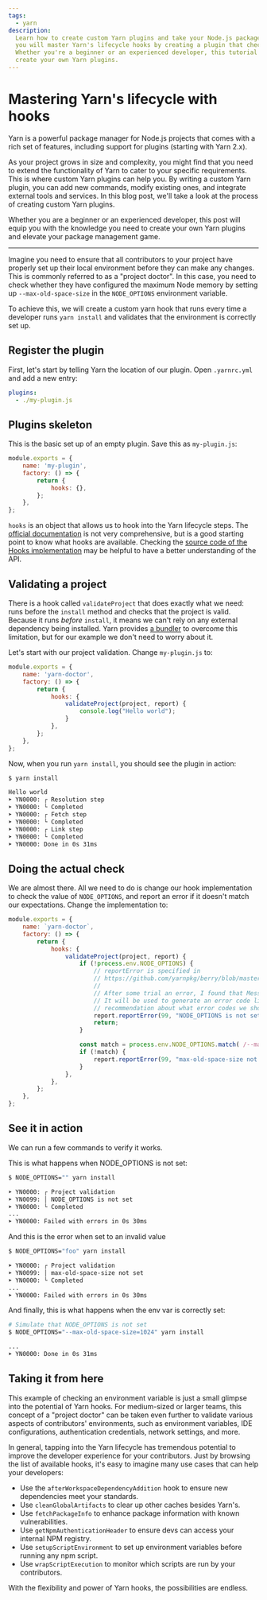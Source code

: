 ```yaml
---
tags:
  - yarn
description:
  Learn how to create custom Yarn plugins and take your Node.js package management to the next level. In this tutorial,
  you will master Yarn's lifecycle hooks by creating a plugin that checks whether the environment is correctly set up.
  Whether you're a beginner or an experienced developer, this tutorial will equip you with the knowledge you need to
  create your own Yarn plugins.
---
```


# Mastering Yarn's lifecycle with hooks

Yarn is a powerful package manager for Node.js projects that comes with a rich set of features, including support for
plugins (starting with Yarn 2.x).

As your project grows in size and complexity, you might find that you need to extend the functionality of Yarn to cater
to your specific requirements. This is where custom Yarn plugins can help you. By writing a custom Yarn plugin, you can
add new commands, modify existing ones, and integrate external tools and services. In this blog post, we'll take a look
at the process of creating custom Yarn plugins.

Whether you are a beginner or an experienced developer, this post will equip you with the knowledge you need to create
your own Yarn plugins and elevate your package management game.

---

Imagine you need to ensure that all contributors to your project have properly set up their local environment before
they can make any changes. This is commonly referred to as a "project doctor". In this case, you need to check whether
they have configured the maximum Node memory by setting up `--max-old-space-size` in the `NODE_OPTIONS` environment
variable.

To achieve this, we will create a custom yarn hook that runs every time a developer runs `yarn install` and validates
that the environment is correctly set up.

## Register the plugin

First, let's start by telling Yarn the location of our plugin. Open `.yarnrc.yml` and add a new entry:

```yaml
plugins:
  - ./my-plugin.js
```

## Plugins skeleton

This is the basic set up of an empty plugin. Save this as `my-plugin.js`:

```js
module.exports = {
    name: 'my-plugin',
    factory: () => {
        return {
            hooks: {},
        };
    },
};
```

`hooks` is an object that allows us to hook into the Yarn lifecycle steps. The
[official documentation](https://yarnpkg.com/advanced/plugin-tutorial#official-hooks) is not very comprehensive, but is
a good starting point to know what hooks are available. Checking the
[source code of the Hooks implementation](https://github.com/yarnpkg/berry/blob/master/packages/yarnpkg-core/sources/Plugin.ts#L46)
may be helpful to have a better understanding of the API.

## Validating a project

There is a hook called `validateProject` that does exactly what we need: runs before the `install` method and checks
that the project is valid. Because it runs _before_ `install`, it means we can't rely on any external dependency being
installed. Yarn provides [a bundler](https://yarnpkg.com/advanced/plugin-tutorial#all-in-one-plugin-builder) to overcome
this limitation, but for our example we don't need to worry about it.

Let's start with our project validation. Change `my-plugin.js` to:

```js
module.exports = {
    name: 'yarn-doctor',
    factory: () => {
        return {
            hooks: {
                validateProject(project, report) {
                    console.log("Hello world");
                }
            },
        };
    },
};
```

Now, when you run `yarn install`, you should see the plugin in action:

```bash
$ yarn install

Hello world
➤ YN0000: ┌ Resolution step
➤ YN0000: └ Completed
➤ YN0000: ┌ Fetch step
➤ YN0000: └ Completed
➤ YN0000: ┌ Link step
➤ YN0000: └ Completed
➤ YN0000: Done in 0s 31ms
```

## Doing the actual check

We are almost there. All we need to do is change our hook implementation to check the value of `NODE_OPTIONS`, and
report an error if it doesn't match our expectations. Change the implementation to:

```js
module.exports = {
    name: `yarn-doctor`,
    factory: () => {
        return {
            hooks: {
                validateProject(project, report) {
                    if (!process.env.NODE_OPTIONS) {
                        // reportError is specified in
                        // https://github.com/yarnpkg/berry/blob/master/packages/yarnpkg-core/sources/Plugin.ts#L144
                        //
                        // After some trial an error, I found that MessageName is _mandatory_ and a it must be a Number.
                        // It will be used to generate an error code like YN0099. As far as I know there is no
                        // recommendation about what error codes we should use for our custom errors.
                        report.reportError(99, "NODE_OPTIONS is not set");
                        return;
                    }

                    const match = process.env.NODE_OPTIONS.match( /--max-old-space-size=([0-9]+)/ );
                    if (!match) {
                        report.reportError(99, "max-old-space-size not set");
                    }
                },
            },
        };
    },
};
```

## See it in action

We can run a few commands to verify it works.

This is what happens when NODE_OPTIONS is not set:

```bash
$ NODE_OPTIONS="" yarn install

➤ YN0000: ┌ Project validation
➤ YN0099: │ NODE_OPTIONS is not set
➤ YN0000: └ Completed
...
➤ YN0000: Failed with errors in 0s 30ms
```

And this is the error when set to an invalid value

```bash
$ NODE_OPTIONS="foo" yarn install

➤ YN0000: ┌ Project validation
➤ YN0099: │ max-old-space-size not set
➤ YN0000: └ Completed
...
➤ YN0000: Failed with errors in 0s 30ms
```

And finally, this is what happens when the env var is correctly set:

```bash
# Simulate that NODE_OPTIONS is not set
$ NODE_OPTIONS="--max-old-space-size=1024" yarn install

...
➤ YN0000: Done in 0s 31ms
```

## Taking it from here

This example of checking an environment variable is just a small glimpse into the potential of Yarn hooks. For
medium-sized or larger teams, this concept of a "project doctor" can be taken even further to validate various aspects
of contributors' environments, such as environment variables, IDE configurations, authentication credentials, network
settings, and more.

In general, tapping into the Yarn lifecycle has tremendous potential to improve the developer experience for your
contributors. Just by browsing the list of available hooks, it's easy to imagine many use cases that can help your
developers:

- Use the `afterWorkspaceDependencyAddition` hook to ensure new dependencies meet your standards.
- Use `cleanGlobalArtifacts` to clear up other caches besides Yarn's.
- Use `fetchPackageInfo` to enhance package information with known vulnerabilities.
- Use `getNpmAuthenticationHeader` to ensure devs can access your internal NPM registry.
- Use `setupScriptEnvironment` to set up environment variables before running any npm script.
- Use `wrapScriptExecution` to monitor which scripts are run by your contributors.

With the flexibility and power of Yarn hooks, the possibilities are endless.
